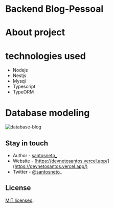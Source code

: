 # Backend Blog-Pessoal

# About project

# technologies used
- Nodejs
- Nestjs
- Mysql
- Typescript
- TypeORM

# Database modeling

![database-blog](https://user-images.githubusercontent.com/89228679/223747408-6243e466-75ec-42f7-9950-a024cf45ab0b.png)


## Stay in touch

- Author - [santosneto_](https://www.instagram.com/santosneto_/)
- Website - [https://devnetosantos.vercel.app/](https://devnetosantos.vercel.app/)
- Twitter - [@santosneto_](https://twitter.com/santosneto_)

## License

[MIT licensed](LICENSE).